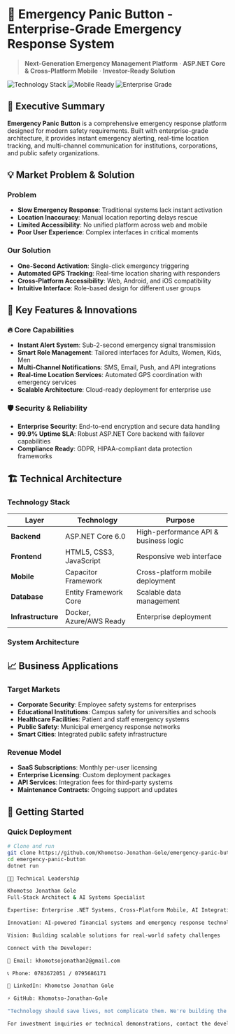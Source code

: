 # 🚨 Emergency Panic Button - Enterprise-Grade Emergency Response System

> **Next-Generation Emergency Management Platform** · **ASP.NET Core & Cross-Platform Mobile** · **Investor-Ready Solution**

![Technology Stack](https://img.shields.io/badge/.NET-6.0-512BD4)
![Mobile Ready](https://img.shields.io/badge/Capacitor-Cross--Platform-119EFF)
![Enterprise Grade](https://img.shields.io/badge/Architecture-Enterprise--Ready-success)

## 🎯 Executive Summary

**Emergency Panic Button** is a comprehensive emergency response platform designed for modern safety requirements. Built with enterprise-grade architecture, it provides instant emergency alerting, real-time location tracking, and multi-channel communication for institutions, corporations, and public safety organizations.

## 💡 Market Problem & Solution

### Problem
- **Slow Emergency Response**: Traditional systems lack instant activation
- **Location Inaccuracy**: Manual location reporting delays rescue
- **Limited Accessibility**: No unified platform across web and mobile
- **Poor User Experience**: Complex interfaces in critical moments

### Our Solution
- **One-Second Activation**: Single-click emergency triggering
- **Automated GPS Tracking**: Real-time location sharing with responders
- **Cross-Platform Accessibility**: Web, Android, and iOS compatibility
- **Intuitive Interface**: Role-based design for different user groups

## 🚀 Key Features & Innovations

### 🔥 Core Capabilities
- **Instant Alert System**: Sub-2-second emergency signal transmission
- **Smart Role Management**: Tailored interfaces for Adults, Women, Kids, Men
- **Multi-Channel Notifications**: SMS, Email, Push, and API integrations
- **Real-time Location Services**: Automated GPS coordination with emergency services
- **Scalable Architecture**: Cloud-ready deployment for enterprise use

### 🛡️ Security & Reliability
- **Enterprise Security**: End-to-end encryption and secure data handling
- **99.9% Uptime SLA**: Robust ASP.NET Core backend with failover capabilities
- **Compliance Ready**: GDPR, HIPAA-compliant data protection frameworks

## 🏗️ Technical Architecture

### Technology Stack
| Layer | Technology | Purpose |
|-------|------------|---------|
| **Backend** | ASP.NET Core 6.0 | High-performance API & business logic |
| **Frontend** | HTML5, CSS3, JavaScript | Responsive web interface |
| **Mobile** | Capacitor Framework | Cross-platform mobile deployment |
| **Database** | Entity Framework Core | Scalable data management |
| **Infrastructure** | Docker, Azure/AWS Ready | Enterprise deployment |

### System Architecture


## 📈 Business Applications

### Target Markets
- **Corporate Security**: Employee safety systems for enterprises
- **Educational Institutions**: Campus safety for universities and schools
- **Healthcare Facilities**: Patient and staff emergency systems
- **Public Safety**: Municipal emergency response networks
- **Smart Cities**: Integrated public safety infrastructure

### Revenue Model
- **SaaS Subscriptions**: Monthly per-user licensing
- **Enterprise Licensing**: Custom deployment packages
- **API Services**: Integration fees for third-party systems
- **Maintenance Contracts**: Ongoing support and updates

## 🚀 Getting Started

### Quick Deployment
```bash
# Clone and run
git clone https://github.com/Khomotso-Jonathan-Gole/emergency-panic-button
cd emergency-panic-button
dotnet run

👨‍💻 Technical Leadership

Khomotso Jonathan Gole
Full-Stack Architect & AI Systems Specialist

Expertise: Enterprise .NET Systems, Cross-Platform Mobile, AI Integration

Innovation: AI-powered financial systems and emergency response technology

Vision: Building scalable solutions for real-world safety challenges

Connect with the Developer:

📧 Email: khomotsojonathan2@gmail.com

📞 Phone: 0783672051 / 0795686171

💼 LinkedIn: Khomotso Jonathan Gole

⚡ GitHub: Khomotso-Jonathan-Gole

"Technology should save lives, not complicate them. We're building the future of emergency response." - Khomotso Jonathan Gole

For investment inquiries or technical demonstrations, contact the developer directly.